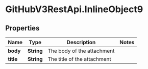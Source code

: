 # GitHubV3RestApi.InlineObject9

## Properties

Name | Type | Description | Notes
------------ | ------------- | ------------- | -------------
**body** | **String** | The body of the attachment | 
**title** | **String** | The title of the attachment | 


